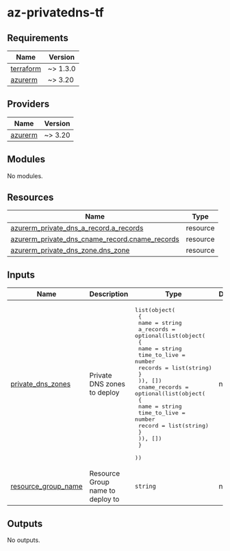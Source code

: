 # az-privatedns-tf
<!-- BEGIN_TF_DOCS -->
## Requirements

| Name | Version |
|------|---------|
| <a name="requirement_terraform"></a> [terraform](#requirement\_terraform) | ~> 1.3.0 |
| <a name="requirement_azurerm"></a> [azurerm](#requirement\_azurerm) | ~> 3.20 |

## Providers

| Name | Version |
|------|---------|
| <a name="provider_azurerm"></a> [azurerm](#provider\_azurerm) | ~> 3.20 |

## Modules

No modules.

## Resources

| Name | Type |
|------|------|
| [azurerm_private_dns_a_record.a_records](https://registry.terraform.io/providers/hashicorp/azurerm/latest/docs/resources/private_dns_a_record) | resource |
| [azurerm_private_dns_cname_record.cname_records](https://registry.terraform.io/providers/hashicorp/azurerm/latest/docs/resources/private_dns_cname_record) | resource |
| [azurerm_private_dns_zone.dns_zone](https://registry.terraform.io/providers/hashicorp/azurerm/latest/docs/resources/private_dns_zone) | resource |

## Inputs

| Name | Description | Type | Default | Required |
|------|-------------|------|---------|:--------:|
| <a name="input_private_dns_zones"></a> [private\_dns\_zones](#input\_private\_dns\_zones) | Private DNS zones to deploy | <pre>list(object(<br>    {<br>      name = string<br>      a_records = optional(list(object(<br>        {<br>          name         = string<br>          time_to_live = number<br>          records      = list(string)<br>        }<br>      )), [])<br>      cname_records = optional(list(object(<br>        {<br>          name         = string<br>          time_to_live = number<br>          record       = list(string)<br>        }<br>      )), [])<br>    }<br>  ))</pre> | n/a | yes |
| <a name="input_resource_group_name"></a> [resource\_group\_name](#input\_resource\_group\_name) | Resource Group name to deploy to | `string` | n/a | yes |

## Outputs

No outputs.
<!-- END_TF_DOCS -->
